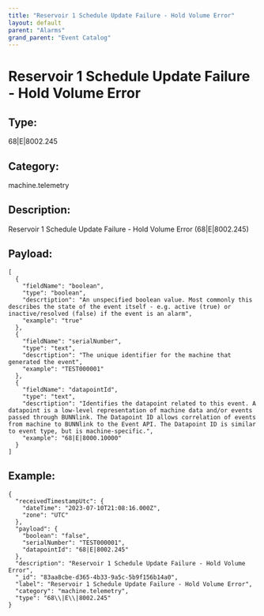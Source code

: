 ```yaml
---
title: "Reservoir 1 Schedule Update Failure - Hold Volume Error"
layout: default
parent: "Alarms"
grand_parent: "Event Catalog"
---
```


# Reservoir 1 Schedule Update Failure - Hold Volume Error

## Type:

68\|E\|8002.245

## Category:

machine.telemetry

## Description: 

Reservoir 1 Schedule Update Failure - Hold Volume Error (68\|E\|8002.245)

## Payload:

```
[
  {
    "fieldName": "boolean",
    "type": "boolean",
    "descrtiption": "An unspecified boolean value. Most commonly this describes the state of the event itself - e.g. active (true) or inactive/resolved (false) if the event is an alarm",
    "example": "true"
  },
  {
    "fieldName": "serialNumber",
    "type": "text",
    "descrtiption": "The unique identifier for the machine that generated the event",
    "example": "TEST000001"
  },
  {
    "fieldName": "datapointId",
    "type": "text",
    "descrtiption": "Identifies the datapoint related to this event. A datapoint is a low-level representation of machine data and/or events passed through BUNNlink. The Datapoint ID allows correlation of events from machine to BUNNlink to the Event API. The Datapoint ID is similar to event type, but is machine-specific.",
    "example": "68|E|8000.10000"
  }
]
```

## Example:

```
{
  "receivedTimestampUtc": {
    "dateTime": "2023-07-10T21:08:16.000Z",
    "zone": "UTC"
  },
  "payload": {
    "boolean": "false",
    "serialNumber": "TEST000001",
    "datapointId": "68|E|8002.245"
  },
  "description": "Reservoir 1 Schedule Update Failure - Hold Volume Error",
  "_id": "83aa8cbe-d365-4b33-9a5c-5b9f156b14a0",
  "label": "Reservoir 1 Schedule Update Failure - Hold Volume Error",
  "category": "machine.telemetry",
  "type": "68\\|E\\|8002.245"
}
```
